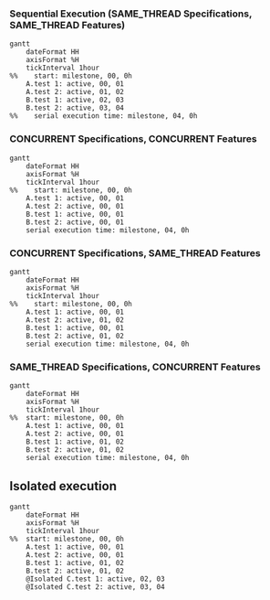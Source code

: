 ### Sequential Execution (SAME_THREAD Specifications, SAME_THREAD Features)

```mermaid
gantt
    dateFormat HH
    axisFormat %H
    tickInterval 1hour
%%    start: milestone, 00, 0h
    A.test 1: active, 00, 01
    A.test 2: active, 01, 02
    B.test 1: active, 02, 03
    B.test 2: active, 03, 04
%%    serial execution time: milestone, 04, 0h
```

### CONCURRENT Specifications, CONCURRENT Features

```mermaid
gantt
    dateFormat HH
    axisFormat %H
    tickInterval 1hour
%%    start: milestone, 00, 0h
    A.test 1: active, 00, 01
    A.test 2: active, 00, 01
    B.test 1: active, 00, 01
    B.test 2: active, 00, 01
    serial execution time: milestone, 04, 0h
```

### CONCURRENT Specifications, SAME_THREAD Features

```mermaid
gantt
    dateFormat HH
    axisFormat %H
    tickInterval 1hour
%%    start: milestone, 00, 0h
    A.test 1: active, 00, 01
    A.test 2: active, 01, 02
    B.test 1: active, 00, 01
    B.test 2: active, 01, 02
    serial execution time: milestone, 04, 0h
```

### SAME_THREAD Specifications, CONCURRENT Features

```mermaid
gantt
    dateFormat HH
    axisFormat %H
    tickInterval 1hour
%%  start: milestone, 00, 0h
    A.test 1: active, 00, 01
    A.test 2: active, 00, 01
    B.test 1: active, 01, 02
    B.test 2: active, 01, 02
    serial execution time: milestone, 04, 0h
```

## Isolated execution

```mermaid
gantt
    dateFormat HH
    axisFormat %H
    tickInterval 1hour
%%  start: milestone, 00, 0h
    A.test 1: active, 00, 01
    A.test 2: active, 00, 01
    B.test 1: active, 01, 02
    B.test 2: active, 01, 02
    @Isolated C.test 1: active, 02, 03
    @Isolated C.test 2: active, 03, 04
```
